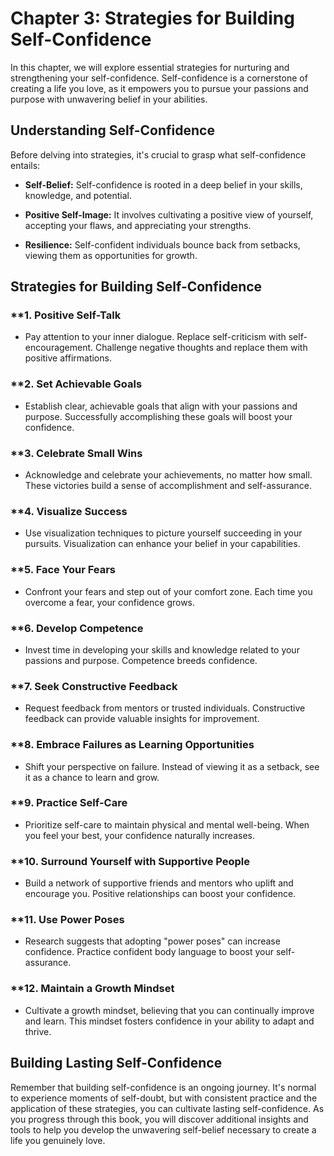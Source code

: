 Chapter 3: Strategies for Building Self-Confidence
==================================================

In this chapter, we will explore essential strategies for nurturing and strengthening your self-confidence. Self-confidence is a cornerstone of creating a life you love, as it empowers you to pursue your passions and purpose with unwavering belief in your abilities.

**Understanding Self-Confidence**
---------------------------------

Before delving into strategies, it's crucial to grasp what self-confidence entails:

* **Self-Belief:** Self-confidence is rooted in a deep belief in your skills, knowledge, and potential.

* **Positive Self-Image:** It involves cultivating a positive view of yourself, accepting your flaws, and appreciating your strengths.

* **Resilience:** Self-confident individuals bounce back from setbacks, viewing them as opportunities for growth.

**Strategies for Building Self-Confidence**
-------------------------------------------

### \*\*1. **Positive Self-Talk**

* Pay attention to your inner dialogue. Replace self-criticism with self-encouragement. Challenge negative thoughts and replace them with positive affirmations.

### \*\*2. **Set Achievable Goals**

* Establish clear, achievable goals that align with your passions and purpose. Successfully accomplishing these goals will boost your confidence.

### \*\*3. **Celebrate Small Wins**

* Acknowledge and celebrate your achievements, no matter how small. These victories build a sense of accomplishment and self-assurance.

### \*\*4. **Visualize Success**

* Use visualization techniques to picture yourself succeeding in your pursuits. Visualization can enhance your belief in your capabilities.

### \*\*5. **Face Your Fears**

* Confront your fears and step out of your comfort zone. Each time you overcome a fear, your confidence grows.

### \*\*6. **Develop Competence**

* Invest time in developing your skills and knowledge related to your passions and purpose. Competence breeds confidence.

### \*\*7. **Seek Constructive Feedback**

* Request feedback from mentors or trusted individuals. Constructive feedback can provide valuable insights for improvement.

### \*\*8. **Embrace Failures as Learning Opportunities**

* Shift your perspective on failure. Instead of viewing it as a setback, see it as a chance to learn and grow.

### \*\*9. **Practice Self-Care**

* Prioritize self-care to maintain physical and mental well-being. When you feel your best, your confidence naturally increases.

### \*\*10. **Surround Yourself with Supportive People**

* Build a network of supportive friends and mentors who uplift and encourage you. Positive relationships can boost your confidence.

### \*\*11. **Use Power Poses**

* Research suggests that adopting "power poses" can increase confidence. Practice confident body language to boost your self-assurance.

### \*\*12. **Maintain a Growth Mindset**

* Cultivate a growth mindset, believing that you can continually improve and learn. This mindset fosters confidence in your ability to adapt and thrive.

**Building Lasting Self-Confidence**
------------------------------------

Remember that building self-confidence is an ongoing journey. It's normal to experience moments of self-doubt, but with consistent practice and the application of these strategies, you can cultivate lasting self-confidence. As you progress through this book, you will discover additional insights and tools to help you develop the unwavering self-belief necessary to create a life you genuinely love.
